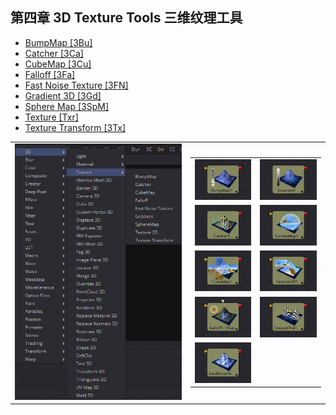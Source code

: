 ## 第四章 3D Texture Tools 三维纹理工具

- [BumpMap [3Bu]](./BumpMap%20[3Bu].md) 
- [Catcher [3Ca]](./Catcher%20[3Ca].md) 
- [CubeMap [3Cu]](./CubeMap%20[3Cu].md) 
- [Falloff [3Fa]](./Falloff%20[3Fa].md) 
- [Fast Noise Texture [3FN]](./Fast%20Noise%20Texture%20[3FN].md) 
- [Gradient 3D [3Gd]](./Gradient%203D%20[3Gd].md) 
- [Sphere Map [3SpM]](./Sphere%20Map%20[3SpM].md) 
- [Texture [Txr]](./Texture%20[Txr].md) 
- [Texture Transform [3Tx]](./Texture%20Transform%20[3Tx].md) 

<table id="img">
  <tr>
    <td><img src="images/index_menu.png" alt="index_menu"></td>
    <td>
      <table id="img">
        <tr>
          <td><img src="images/index_BumpMap.jpg" alt="index_BumpMap"></td>
          <td><img src="images/index_Gradient.jpg" alt="index_Gradient"></td>
        </tr>
        <tr>
          <td><img src="images/index_Catcher.jpg" alt="index_Catcher"></td>
          <td><img src="images/index_SphereMap.jpg" alt="index_SphereMap"></td>
        </tr>
        <tr>
          <td><img src="images/index_CubeMap.jpg" alt="index_CubeMap"></td>
          <td><img src="images/index_Texture.jpg" alt="index_Texture"></td>
        </tr>
        <tr>
          <td><img src="images/index_Falloff.jpg" alt="index_Falloff"></td>
          <td><img src="images/index_TextureTransform.jpg" alt="index_TextureTransform"></td>
        </tr>
        <tr>
          <td><img src="images/index_FastNoiseTexture.jpg" alt="index_FastNoiseTexture"></td>
        </tr>
      </table>
    </td>
  </tr>
</table>

